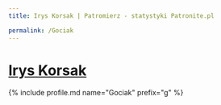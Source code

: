 ```yaml
---
title: Irys Korsak | Patromierz - statystyki Patronite.pl

permalink: /Gociak
---
```


# [Irys Korsak](https://patronite.pl/Gociak)

{% include profile.md name="Gociak" prefix="g" %}
